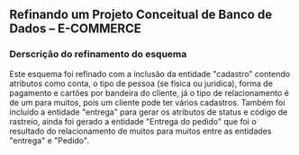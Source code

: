 ## Refinando um Projeto Conceitual de Banco de Dados – E-COMMERCE

### Derscrição do refinamento do esquema
Este esquema foi refinado com a inclusão da entidade "cadastro" contendo atributos como conta, o tipo de pessoa (se física ou juridica), forma de pagamento e cartões por bandeira do cliente, já o tipo de relacionamento é de um para muitos, pois um cliente pode ter vários cadastros. Também foi incluído a entidade "entrega" para gerar os atributos de status e código de rastreio, ainda foi gerado a entidade "Entrega do pedido" que foi o resultado do relacionamento de muitos para muitos entre as entidades "entrega" e "Pedido".
